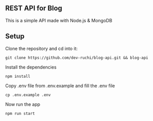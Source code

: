## REST API for Blog
This is a simple API made with Node.js & MongoDB

## Setup
Clone the repository and cd into it:

    git clone https://github.com/dev-ruchi/blog-api.git && blog-api
Install the dependencies

    npm install
Copy .env file from .env.example and fill the .env file

    cp .env.example .env
Now run the app

    npm run start
